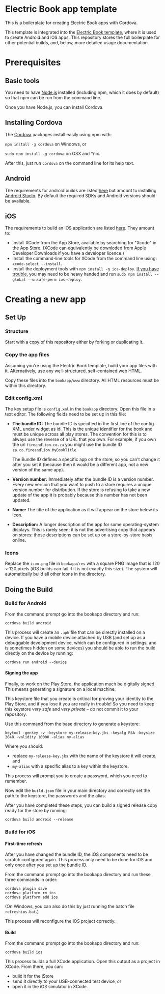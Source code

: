 # Electric Book app template

This is a boilerplate for creating Electric Book apps with Cordova.

This template is integrated into the [Electric Book template](http://github.com/electricbookworks/electric-book), where it is used to create Android and iOS apps. This repository stores the full boilerplate for other potential builds, and, below, more detailed usage documentation.

# Prerequisites

## Basic tools

You need to have [Node.js](https://nodejs.org) installed (including npm, which it does by default) so that npm can be run from the command line.

Once you have Node.js, you can install Cordova.

## Installing Cordova

The [Cordova](https://cordova.apache.org/) packages install easily using npm with:

`npm install -g cordova` on Windows, or

`sudo npm install -g cordova` on OSX and \*nix.

After this, just run `cordova` on the command line for its help text.

## Android

The requirements for android builds are listed [here](https://cordova.apache.org/docs/en/latest/guide/platforms/android/index.html#requirements-and-support) but amount to installing [Android Studio](https://developer.android.com/studio/index.html). By default the required SDKs and Android versions should be available.

## iOS

The requirements to build an iOS application are listed [here](https://cordova.apache.org/docs/en/latest/guide/platforms/ios/index.html). They amount to:

* Install XCode from the App Store, available by searching for "Xcode" in the App Store. (XCode can equivalently be downloded from Apple Developer Downloads if you have a developer licence.)
* Install the command-line tools for XCode from the command line using: `xcode-select --install`.
* Install the deployment tools with `npm install -g ios-deploy`. [If you have trouble](https://github.com/phonegap/ios-deploy/issues/109#issuecomment-92589783), you may need to be heavy handed and run `sudo npm install --global --unsafe-perm ios-deploy`.

# Creating a new app

## Set Up

### Structure

Start with a copy of this repository either by forking or duplicating it.

### Copy the app files

Assuming you're using the Electric Book template, build your app files with it. Alternatively, use any well-structured, self-contained web HTML.

Copy these files into the `bookapp/www` directory. All HTML resources must be within this directory.

### Edit config.xml

The key setup file is `config.xml` in the `bookapp` directory. Open this file in a text editor. The following fields need to be set up in this file:

* **The bundle ID:** The bundle ID is specified in the first line of the config XML under widget as id. This is the unique identifier for the book and must be unique across all play stores. The convention for this is to always use the reverse of a URL that you own. For example, if you own the url `fireandlion.co.za` you might use the bundle ID `za.co.fireandlion.MyBookTitle`.

  The Bundle ID defines a specific app on the store, so you can't change it after you set it (because then it would be a different app, not a new version of the same app).

* **Version number:** Immediately after the bundle ID is a version number. Every new version that you want to push to a store requires a unique version number for distribution. If the store is refusing to take a new update of the app it is probably because this number has not been updated.
* **Name:** The title of the application as it will appear on the store below its icon.
* **Description:** A longer description of the app for some operating-system displays. This is rarely seen; it is not the advertising copy that appears on stores: those descriptions can be set up on a store-by-store basis online.

### Icons

Replace the `icon.png` file in `bookapp/res` with a square PNG image that is 120 × 120 pixels (iOS builds can fail if it is not exactly this size). The system will automatically build all other icons in the directory.

## Doing the Build

### Build for Android

From the command prompt go into the bookapp directory and run:

```
cordova build android
```

This process will create an `.apk` file that can be directly installed on a device. If you have a mobile device attached by USB (and set up as a debuggable development device, which can be configured in settings, and is sometimes hidden on some devices) you should be able to run the build directly on the device by running:

```
cordova run android --device
```

#### Signing the app

Finally, to work on the Play Store, the application much be digitally signed. This means generating a signature on a local machine.

This keystore file that you create is critical for proving your identity to the Play Store, and if you lose it you are really in trouble! So you need to keep this keystore *very safe* and *very private* – do not commit it to your repository.

Use this command from the base directory to generate a keystore:

```
keytool -genkey -v -keystore my-release-key.jks -keyalg RSA -keysize 2048 -validity 10000 -alias my-alias
```

Where you should:

* replace `my-release-key.jks` with the name of the keystore it will create, and 
* `my-alias` with a specific alias to a key within the keystore.

This process will prompt you to create a password, which you need to remember.

Now edit the `build.json` file in your main directory and correctly set the path to the keystore, the passwords and the alias.

After you have completed these steps, you can build a signed release copy ready for the store by running:

```
cordova build android --release
```

### Build for iOS

#### First-time refresh

After you have changed the bundle ID, the iOS components need to be scratch configured again. This process only need to be done for iOS
and only once after you set up the bundle ID.

From the command prompt go into the bookapp directory and run these three commands in order:

```
cordova plugin save
cordova platform rm ios
cordova platform add ios
```

(On Windows, you can also do this by just running the batch file `refreshios.bat`.)

This process will reconfigure the iOS project correctly.

#### Build

From the command prompt go into the bookapp directory and run:

```
cordova build ios
```

This process builds a full XCode application. Open this output as a project in XCode. From there, you can:

* build it for the iStore
* send it directly to your USB-connected test device, or
* open it in the iOS simulator in XCode.
